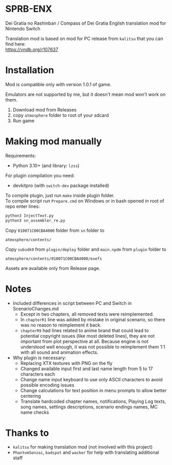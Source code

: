 # SPRB-ENX
Dei Gratia no Rashinban / Compass of Dei Gratia English translation mod for Nintendo Switch

Translation mod is based on mod for PC release from `kalitsu` that you can find here:<br>
https://vndb.org/r107637

# Installation

Mod is compatible only with version 1.0.1 of game.

Emulators are not supported by me, but it doesn't mean mod won't work on them.

1. Download mod from Releases
2. copy `atmosphere` folder to root of your sdcard
3. Run game

# Making mod manually

Requirements:
- Python 3.10+ (and library: `lzss`)

For plugin compilation you need:
- devkitpro (with `switch-dev` package installed)

To compile plugin, just run `make` inside plugin folder.<br>
To compile script run `Prepare.cmd` on Windows or in bash opened in root of repo enter lines:
```cmd
python3 InjectText.py 
python3 sn_assembler_re.py
```

Copy `010071C00CBA4000` folder from `sn` folder to 
```
atmosphere/contents/
```
Copy `subsdk9` from `plugin/deploy` folder and `main.npdm` from `plugin` folder to
```
atmosphere/contents/010071C00CBA4000/exefs
```

Assets are available only from Release page.

# Notes
- Included differences in script between PC and Switch in ScenarioChanges.md
    - Except in two chapters, all removed texts were reimplemented. 
    - In `chapterR1` line was added by mistake in original scenario, so there was no reason to reimplement it back. 
    - `chapterR9` had lines related to anime brand that could lead to potential copyright issues (like most deleted lines), they are not important from plot perspective at all. Because engine is not understood well enough, it was not possible to reimplement them 1:1 with all sound and animation effects.
- Why plugin is necessary:
    - Replacing XTX textures with PNG on the fly
    - Changed available input first and last name length from 5 to 17 characters each
    - Change name input keyboard to use only ASCII characters to avoid possible encoding issues
    - Change calculations for text position in menu prompts to allow better centering
    - Translate hardcoded chapter names, notifications, Playing Log texts, song names, settings descriptions, scenario endings names, MC name checks

# Thanks to
- `kalitsu` for making translation mod (not involved with this project)
- `PhantomSonzai`, `badspot` and `wacker` for help with translating additional staff
